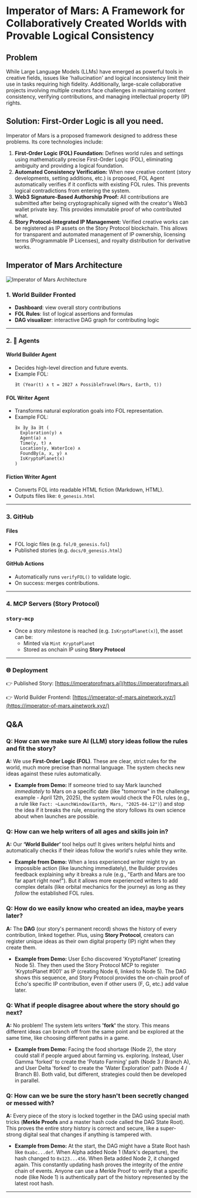# Imperator of Mars: A Framework for Collaboratively Created Worlds with Provable Logical Consistency

## Problem

While Large Language Models (LLMs) have emerged as powerful tools in creative fields, issues like 'hallucination' and logical inconsistency limit their use in tasks requiring high fidelity. Additionally, large-scale collaborative projects involving multiple creators face challenges in maintaining content consistency, verifying contributions, and managing intellectual property (IP) rights.

## Solution: First-Order Logic is all you need.

Imperator of Mars is a proposed framework designed to address these problems. Its core technologies include:

1.  **First-Order Logic (FOL) Foundation:** Defines world rules and settings using mathematically precise First-Order Logic (FOL), eliminating ambiguity and providing a logical foundation.
2.  **Automated Consistency Verification:** When new creative content (story developments, setting additions, etc.) is proposed, FOL Agent automatically verifies if it conflicts with existing FOL rules. This prevents logical contradictions from entering the system.
3.  **Web3 Signature-Based Authorship Proof:** All contributions are submitted after being cryptographically signed with the creator's Web3 wallet private key. This provides immutable proof of who contributed what.
4.  **Story Protocol-Integrated IP Management:** Verified creative works can be registered as IP assets on the Story Protocol blockchain. This allows for transparent and automated management of IP ownership, licensing terms (Programmable IP Licenses), and royalty distribution for derivative works.

## Imperator of Mars Architecture

![Imperator of Mars Architecture](./images/imperator_of_mars_architecture.png)

### 1. World Builder Fronted

- **Dashboard**: view overall story contributions
- **FOL Rules**: list of logical assertions and formulas
- **DAG visualizer**: interactive DAG graph for contributing logic

---

### 2. 🤖 Agents

#### **World Builder Agent**
- Decides high-level direction and future events.
- Example FOL:
  ```
  ∃t (Year(t) ∧ t = 2027 ∧ PossibleTravel(Mars, Earth, t))
  ```

#### **FOL Writer Agent**
- Transforms natural exploration goals into FOL representation.
- Example FOL:
  ```
  ∃x ∃y ∃a ∃t (
    Exploration(y) ∧
    Agent(a) ∧
    Time(y, t) ∧
    Location(y, WaterIce) ∧
    FoundBy(a, x, y) ∧
    IsKryptoPlanet(x)
  )
  ```

#### **Fiction Writer Agent**
- Converts FOL into readable HTML fiction (Markdown, HTML).
- Outputs files like: `0_genesis.html`

---

### 3. GitHub

#### Files
- FOL logic files (e.g. `fol/0_genesis.fol`)
- Published stories (e.g. `docs/0_genesis.html`)

#### GitHub Actions
- Automatically runs `verifyFOL()` to validate logic.
- On success: merges contributions.

---

### 4. MCP Servers (Story Protocol)

### `story-mcp`
- Once a story milestone is reached (e.g. `IsKryptoPlanet(x)`), the asset can be:
  - Minted via `Mint KryptoPlanet`
  - Stored as onchain IP using **Story Protocol**

---

### 🌐 Deployment
👉 Published Story: [https://imperatorofmars.ai](https://imperatorofmars.ai)

👉 World Builder Frontend: [https://imperator-of-mars.ainetwork.xyz/](https://imperator-of-mars.ainetwork.xyz/)


## Q&A
### Q: How can we make sure AI (LLM) story ideas follow the rules and fit the story?

**A:** We use **First-Order Logic (FOL)**. These are clear, strict rules for the world, much more precise than normal language. The system checks new ideas against these rules automatically.

* **Example from Demo:** If someone tried to say Mark launched *immediately* to Mars on a specific date (like "tomorrow" in the challenge example - April 12th, 2025), the system would check the FOL rules (e.g., a rule like `Fact: ¬LaunchWindow(Earth, Mars, "2025-04-12")`) and stop the idea if it breaks the rule, ensuring the story follows its own science about when launches are possible.

### Q: How can we help writers of all ages and skills join in?

**A:** Our **‘World Builder’** tool helps out! It gives writers helpful hints and automatically checks if their ideas follow the world's rules while they write.

* **Example from Demo:** When a less experienced writer might try an impossible action (like launching immediately), the Builder provides feedback explaining *why* it breaks a rule (e.g., "Earth and Mars are too far apart right now!"). But it allows more experienced writers to add complex details (like orbital mechanics for the journey) as long as they *follow* the established FOL rules.

### Q: How do we easily know who created an idea, maybe years later?

**A:** The **DAG** (our story's permanent record) shows the history of every contribution, linked together. Plus, using **Story Protocol**, creators can register unique ideas as their own digital property (IP) right when they create them.

* **Example from Demo:** User Echo discovered 'KryptoPlanet' (creating Node 5). They then used the Story Protocol MCP to register 'KryptoPlanet #001' as IP (creating Node 6, linked to Node 5). The DAG shows this sequence, and Story Protocol provides the on-chain proof of Echo's specific IP contribution, even if other users (F, G, etc.) add value later.

### Q: What if people disagree about where the story should go next?

**A:** No problem! The system lets writers **'fork'** the story. This means different ideas can branch off from the same point and be explored at the same time, like choosing different paths in a game.

* **Example from Demo:** Facing the food shortage (Node 2), the story could stall if people argued about farming vs. exploring. Instead, User Gamma 'forked' to create the 'Potato Farming' path (Node 3 / Branch A), and User Delta 'forked' to create the 'Water Exploration' path (Node 4 / Branch B). Both valid, but different, strategies could then be developed in parallel.

### Q: How can we be sure the story hasn't been secretly changed or messed with?

**A:** Every piece of the story is locked together in the DAG using special math tricks (**Merkle Proofs** and a master hash code called the DAG State Root). This proves the entire story history is correct and secure, like a super-strong digital seal that changes if anything is tampered with.

* **Example from Demo:** At the start, the DAG might have a State Root hash like `0xabc...def`. When Alpha added Node 1 (Mark's departure), the hash changed to `0x123...456`. When Beta added Node 2, it changed again. This constantly updating hash proves the integrity of the *entire* chain of events. Anyone can use a Merkle Proof to verify that a specific node (like Node 1) is authentically part of the history represented by the latest root hash.

---
